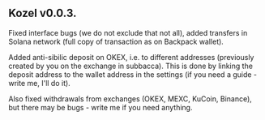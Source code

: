 ## Kozel v0.0.3. 
Fixed interface bugs (we do not exclude that not all), added transfers in Solana network (full copy of transaction as on Backpack wallet).

Added anti-sibilic deposit on OKEX, i.e. to different addresses (previously created by you on the exchange in subbacca). 
This is done by linking the deposit address to the wallet address in the settings (if you need a guide - write me, I'll do it). 

Also fixed withdrawals from exchanges (OKEX, MEXC, KuCoin, Binance), but there may be bugs - write me if you need anything. 
